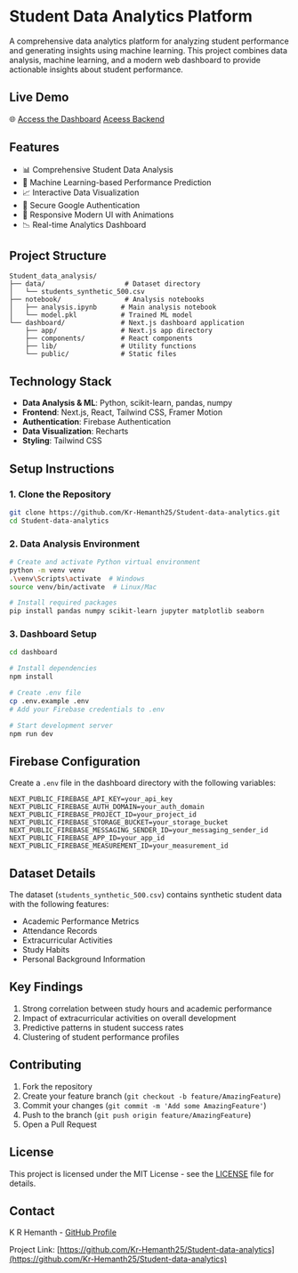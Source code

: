 # Student Data Analytics Platform

A comprehensive data analytics platform for analyzing student performance and generating insights using machine learning. This project combines data analysis, machine learning, and a modern web dashboard to provide actionable insights about student performance.

## Live Demo

🌐 [Access the Dashboard](student-analyticss.vercel.app)
[Aceess Backend](https://student-backend-j5cc.onrender.com/health)

## Features

- 📊 Comprehensive Student Data Analysis
- 🤖 Machine Learning-based Performance Prediction
- 📈 Interactive Data Visualization
- 🔐 Secure Google Authentication
- 📱 Responsive Modern UI with Animations
- 📉 Real-time Analytics Dashboard

## Project Structure

```
Student_data_analysis/
├── data/                    # Dataset directory
│   └── students_synthetic_500.csv
├── notebook/                # Analysis notebooks
│   ├── analysis.ipynb      # Main analysis notebook
│   └── model.pkl           # Trained ML model
└── dashboard/              # Next.js dashboard application
    ├── app/                # Next.js app directory
    ├── components/         # React components
    ├── lib/                # Utility functions
    └── public/             # Static files
```

## Technology Stack

- **Data Analysis & ML**: Python, scikit-learn, pandas, numpy
- **Frontend**: Next.js, React, Tailwind CSS, Framer Motion
- **Authentication**: Firebase Authentication
- **Data Visualization**: Recharts
- **Styling**: Tailwind CSS

## Setup Instructions

### 1. Clone the Repository

```bash
git clone https://github.com/Kr-Hemanth25/Student-data-analytics.git
cd Student-data-analytics
```

### 2. Data Analysis Environment

```bash
# Create and activate Python virtual environment
python -m venv venv
.\venv\Scripts\activate  # Windows
source venv/bin/activate  # Linux/Mac

# Install required packages
pip install pandas numpy scikit-learn jupyter matplotlib seaborn
```

### 3. Dashboard Setup

```bash
cd dashboard

# Install dependencies
npm install

# Create .env file
cp .env.example .env
# Add your Firebase credentials to .env

# Start development server
npm run dev
```

## Firebase Configuration

Create a `.env` file in the dashboard directory with the following variables:

```env
NEXT_PUBLIC_FIREBASE_API_KEY=your_api_key
NEXT_PUBLIC_FIREBASE_AUTH_DOMAIN=your_auth_domain
NEXT_PUBLIC_FIREBASE_PROJECT_ID=your_project_id
NEXT_PUBLIC_FIREBASE_STORAGE_BUCKET=your_storage_bucket
NEXT_PUBLIC_FIREBASE_MESSAGING_SENDER_ID=your_messaging_sender_id
NEXT_PUBLIC_FIREBASE_APP_ID=your_app_id
NEXT_PUBLIC_FIREBASE_MEASUREMENT_ID=your_measurement_id
```

## Dataset Details

The dataset (`students_synthetic_500.csv`) contains synthetic student data with the following features:
- Academic Performance Metrics
- Attendance Records
- Extracurricular Activities
- Study Habits
- Personal Background Information

## Key Findings

1. Strong correlation between study hours and academic performance
2. Impact of extracurricular activities on overall development
3. Predictive patterns in student success rates
4. Clustering of student performance profiles

## Contributing

1. Fork the repository
2. Create your feature branch (`git checkout -b feature/AmazingFeature`)
3. Commit your changes (`git commit -m 'Add some AmazingFeature'`)
4. Push to the branch (`git push origin feature/AmazingFeature`)
5. Open a Pull Request

## License

This project is licensed under the MIT License - see the [LICENSE](LICENSE) file for details.

## Contact

K R Hemanth - [GitHub Profile](https://github.com/Kr-Hemanth25)

Project Link: [https://github.com/Kr-Hemanth25/Student-data-analytics](https://github.com/Kr-Hemanth25/Student-data-analytics)
